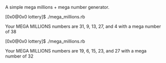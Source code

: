 A simple mega millions + mega number generator.

[0x0@0x0 lottery]$ ./mega_millions.rb 

Your MEGA MILLIONS numbers are 31, 9, 13, 27, and 4 with a mega number of 38

[0x0@0x0 lottery]$ ./mega_millions.rb 

Your MEGA MILLIONS numbers are 19, 6, 15, 23, and 27 with a mega number of 32
